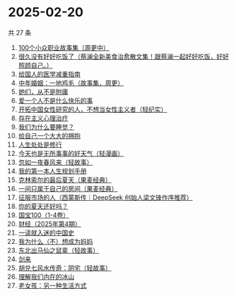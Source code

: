 # 2025-02-20

共 27 条

<!-- BEGIN WEREAD -->
<!-- 最后更新时间 2025-02-20 15:21:24 +0800 -->
1. [100个小众职业故事集（周更中）](https://weread.qq.com/web/bookDetail/6d832b40813ab9a86g01102d)
1. [很久没有好好吃饭了（蔡澜全新美食治愈散文集！跟蔡澜一起好好吃饭，好好照顾自己。）](https://weread.qq.com/web/bookDetail/741329d0813ab9aacg0102d2)
1. [给国人的医学减重指南](https://weread.qq.com/web/bookDetail/ed1324f0813ab91d5g013e7f)
1. [中年婚姻：一地鸡毛（故事集，周更）](https://weread.qq.com/web/bookDetail/8f932ed0813ab9aabg0154a8)
1. [她们，从不是附庸](https://weread.qq.com/web/bookDetail/fbf32fe0813ab9a8fg01699b)
1. [爱一个人不是什么快乐的事](https://weread.qq.com/web/bookDetail/bd032800813ab9a58g012abf)
1. [开拓中国女性研究的人，不想当女性主义者（轻纪实）](https://weread.qq.com/web/bookDetail/ce632fe0813ab9aabg0169e0)
1. [存在主义心理治疗](https://weread.qq.com/web/bookDetail/538320a0813ab83e4g01836b)
1. [我们为什么要睡觉？](https://weread.qq.com/web/bookDetail/121323f0729ac578121ce6f)
1. [给自己一个大大的拥抱](https://weread.qq.com/web/bookDetail/93c32300813ab9a7cg017195)
1. [人生处处是修行](https://weread.qq.com/web/bookDetail/00932850720799b2009c8cc)
1. [今天也是无所事事的好天气（轻漫画）](https://weread.qq.com/web/bookDetail/74432860813ab9a88g014633)
1. [忽如一夜春风来（轻故事）](https://weread.qq.com/web/bookDetail/d5d32a90813ab9aa2g012441)
1. [我的第一本人生规划手册](https://weread.qq.com/web/bookDetail/ccd32c507248ef23ccd6275)
1. [克林索尔的最后夏天（果麦经典）](https://weread.qq.com/web/bookDetail/a2f32870716dd8fca2f03e8)
1. [一间只属于自己的房间（果麦经典）](https://weread.qq.com/web/bookDetail/fdd327a07198e688fdd47f6)
1. [征服市场的人（西蒙斯传｜DeepSeek 创始人梁文锋作序推荐）](https://weread.qq.com/web/bookDetail/57d322107228916857ddb4f)
1. [你的夏天还好吗？](https://weread.qq.com/web/bookDetail/74032050813ab774bg019291)
1. [国宝100（1-4卷）](https://weread.qq.com/web/bookDetail/79132ab0813ab70f5g0143c1)
1. [财经（2025年第4期）](https://weread.qq.com/web/bookDetail/03932ce0813ab9adbg0164be)
1. [一读就入迷的中国史](https://weread.qq.com/web/bookDetail/35d32790813ab9a7cg01454c)
1. [我为什么（不）想成为妈妈](https://weread.qq.com/web/bookDetail/1fd32ce0813ab99d7g014a4c)
1. [东北出马仙之鼠辈（轻故事）](https://weread.qq.com/web/bookDetail/65632430813ab9a90g018e7c)
1. [剑来](https://weread.qq.com/web/bookDetail/8e5326b07153adcf8e53d42)
1. [胡兑七风水传奇：阴宅（轻故事）](https://weread.qq.com/web/bookDetail/a6432070813ab9a9eg011e01)
1. [理解我们内在的冰山](https://weread.qq.com/web/bookDetail/80132f80813ab99aeg019b95)
1. [老女孩：另一种生活方式](https://weread.qq.com/web/bookDetail/d0732300813ab9a6eg010956)
<!-- END WEREAD -->